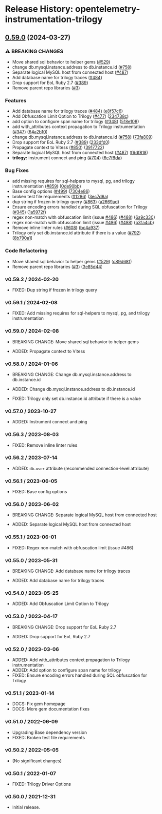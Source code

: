 # Release History: opentelemetry-instrumentation-trilogy

## [0.59.0](https://github.com/Shopify/opentelemetry-ruby-contrib/compare/opentelemetry-instrumentation-trilogy-v0.58.0...opentelemetry-instrumentation-trilogy/v0.59.0) (2024-03-27)


### ⚠ BREAKING CHANGES

* Move shared sql behavior to helper gems ([#529](https://github.com/Shopify/opentelemetry-ruby-contrib/issues/529))
* change db.mysql.instance.address to db.instance.id ([#758](https://github.com/Shopify/opentelemetry-ruby-contrib/issues/758))
* Separate logical MySQL host from connected host ([#487](https://github.com/Shopify/opentelemetry-ruby-contrib/issues/487))
* Add database name for trilogy traces ([#484](https://github.com/Shopify/opentelemetry-ruby-contrib/issues/484))
* Drop support for EoL Ruby 2.7 ([#389](https://github.com/Shopify/opentelemetry-ruby-contrib/issues/389))
* Remove parent repo libraries ([#3](https://github.com/Shopify/opentelemetry-ruby-contrib/issues/3))

### Features

* Add database name for trilogy traces ([#484](https://github.com/Shopify/opentelemetry-ruby-contrib/issues/484)) ([e8f57c6](https://github.com/Shopify/opentelemetry-ruby-contrib/commit/e8f57c6ea4d29a0ea9a61ad9352970c29a1d8516))
* Add Obfuscation Limit Option to Trilogy ([#477](https://github.com/Shopify/opentelemetry-ruby-contrib/issues/477)) ([234738c](https://github.com/Shopify/opentelemetry-ruby-contrib/commit/234738c5fbd8d630d543f61d84fcefcf948756f1))
* add option to configure span name for trilogy ([#348](https://github.com/Shopify/opentelemetry-ruby-contrib/issues/348)) ([518e108](https://github.com/Shopify/opentelemetry-ruby-contrib/commit/518e108c08486f5755d637d63bc0f7771889f271))
* add with_attributes context propagation to Trilogy instrumentation ([#347](https://github.com/Shopify/opentelemetry-ruby-contrib/issues/347)) ([64a2b10](https://github.com/Shopify/opentelemetry-ruby-contrib/commit/64a2b101c901117d8555708a1ffbbb6bab0376b3))
* change db.mysql.instance.address to db.instance.id ([#758](https://github.com/Shopify/opentelemetry-ruby-contrib/issues/758)) ([73fa809](https://github.com/Shopify/opentelemetry-ruby-contrib/commit/73fa809867dd08c1e3fde7413d88538e0df748bf))
* Drop support for EoL Ruby 2.7 ([#389](https://github.com/Shopify/opentelemetry-ruby-contrib/issues/389)) ([233dfd0](https://github.com/Shopify/opentelemetry-ruby-contrib/commit/233dfd0dae81346e9687090f9d8dfb85215e0ba7))
* Propagate context to Vitess ([#850](https://github.com/Shopify/opentelemetry-ruby-contrib/issues/850)) ([3917722](https://github.com/Shopify/opentelemetry-ruby-contrib/commit/39177225f74a6b591e7027745ce099393dc1909e))
* Separate logical MySQL host from connected host ([#487](https://github.com/Shopify/opentelemetry-ruby-contrib/issues/487)) ([f6df818](https://github.com/Shopify/opentelemetry-ruby-contrib/commit/f6df818e7e92b1357314dae0f9c1b0877d04878e))
* **trilogy:** instrument connect and ping ([#704](https://github.com/Shopify/opentelemetry-ruby-contrib/issues/704)) ([6e7f8da](https://github.com/Shopify/opentelemetry-ruby-contrib/commit/6e7f8daf0342204e7cf946771980064efdfb1c35))


### Bug Fixes

* add missing requires for sql-helpers to mysql, pg, and trilogy instrumentation ([#859](https://github.com/Shopify/opentelemetry-ruby-contrib/issues/859)) ([0de90bb](https://github.com/Shopify/opentelemetry-ruby-contrib/commit/0de90bb14165356f94a0243c6dd803ecd2b630e2))
* Base config options ([#499](https://github.com/Shopify/opentelemetry-ruby-contrib/issues/499)) ([7304e86](https://github.com/Shopify/opentelemetry-ruby-contrib/commit/7304e86e9a3beba5c20f790b256bbb54469411ca))
* broken test file requirements ([#1286](https://github.com/Shopify/opentelemetry-ruby-contrib/issues/1286)) ([3ec7d8a](https://github.com/Shopify/opentelemetry-ruby-contrib/commit/3ec7d8a456dbd3c9bbad7b397a3da8b8a311d8e3))
* dup string if frozen in trilogy query ([#863](https://github.com/Shopify/opentelemetry-ruby-contrib/issues/863)) ([a2669ad](https://github.com/Shopify/opentelemetry-ruby-contrib/commit/a2669ad5d86854052d3c9a884fdcc37ab0fbc50c))
* Ensure encoding errors handled during SQL obfuscation for Trilogy ([#345](https://github.com/Shopify/opentelemetry-ruby-contrib/issues/345)) ([1a5972f](https://github.com/Shopify/opentelemetry-ruby-contrib/commit/1a5972f449e920bd3b54fc1033121d72f906c771))
* regex non-match with obfuscation limit (issue [#486](https://github.com/Shopify/opentelemetry-ruby-contrib/issues/486)) ([#488](https://github.com/Shopify/opentelemetry-ruby-contrib/issues/488)) ([6a9c330](https://github.com/Shopify/opentelemetry-ruby-contrib/commit/6a9c33088c6c9f39b2bc30247a3ed825553c07d4))
* regex non-match with obfuscation limit (issue [#486](https://github.com/Shopify/opentelemetry-ruby-contrib/issues/486)) ([#488](https://github.com/Shopify/opentelemetry-ruby-contrib/issues/488)) ([b31a4cb](https://github.com/Shopify/opentelemetry-ruby-contrib/commit/b31a4cbb20ba7ee4a3422ce65f948a7fa3f43f85))
* Remove inline linter rules ([#608](https://github.com/Shopify/opentelemetry-ruby-contrib/issues/608)) ([bc4a937](https://github.com/Shopify/opentelemetry-ruby-contrib/commit/bc4a937ed2a0d1898f0f19ae45a2b3a0ef9a067c))
* Trilogy only set db.instance.id attribute if there is a value ([#792](https://github.com/Shopify/opentelemetry-ruby-contrib/issues/792)) ([8b790a1](https://github.com/Shopify/opentelemetry-ruby-contrib/commit/8b790a1d4b5801bafe71b654bc8a933af21f76c7))


### Code Refactoring

* Move shared sql behavior to helper gems ([#529](https://github.com/Shopify/opentelemetry-ruby-contrib/issues/529)) ([c89d681](https://github.com/Shopify/opentelemetry-ruby-contrib/commit/c89d6814f167f6adf3d2f1105e62e5987c8f5f49))
* Remove parent repo libraries ([#3](https://github.com/Shopify/opentelemetry-ruby-contrib/issues/3)) ([3e85d44](https://github.com/Shopify/opentelemetry-ruby-contrib/commit/3e85d4436d338f326816c639cd2087751c63feb1))

### v0.59.2 / 2024-02-20

* FIXED: Dup string if frozen in trilogy query

### v0.59.1 / 2024-02-08

* FIXED: Add missing requires for sql-helpers to mysql, pg, and trilogy instrumentation

### v0.59.0 / 2024-02-08

* BREAKING CHANGE: Move shared sql behavior to helper gems

* ADDED: Propagate context to Vitess

### v0.58.0 / 2024-01-06

* BREAKING CHANGE: Change db.mysql.instance.address to db.instance.id

* ADDED: Change db.mysql.instance.address to db.instance.id
* FIXED: Trilogy only set db.instance.id attribute if there is a value

### v0.57.0 / 2023-10-27

* ADDED: Instrument connect and ping

### v0.56.3 / 2023-08-03

* FIXED: Remove inline linter rules

### v0.56.2 / 2023-07-14

* ADDED: `db.user` attribute (recommended connection-level attribute)

### v0.56.1 / 2023-06-05

* FIXED: Base config options 

### v0.56.0 / 2023-06-02

* BREAKING CHANGE: Separate logical MySQL host from connected host 

* ADDED: Separate logical MySQL host from connected host 

### v0.55.1 / 2023-06-01

* FIXED: Regex non-match with obfuscation limit (issue #486) 

### v0.55.0 / 2023-05-31

* BREAKING CHANGE: Add database name for trilogy traces 

* ADDED: Add database name for trilogy traces 

### v0.54.0 / 2023-05-25

* ADDED: Add Obfuscation Limit Option to Trilogy 

### v0.53.0 / 2023-04-17

* BREAKING CHANGE: Drop support for EoL Ruby 2.7 

* ADDED: Drop support for EoL Ruby 2.7 

### v0.52.0 / 2023-03-06

* ADDED: Add with_attributes context propagation to Trilogy instrumentation 
* ADDED: Add option to configure span name for trilogy 
* FIXED: Ensure encoding errors handled during SQL obfuscation for Trilogy 

### v0.51.1 / 2023-01-14

* DOCS: Fix gem homepage 
* DOCS: More gem documentation fixes 

### v0.51.0 / 2022-06-09

* Upgrading Base dependency version
* FIXED: Broken test file requirements 

### v0.50.2 / 2022-05-05

* (No significant changes)

### v0.50.1 / 2022-01-07

* FIXED: Trilogy Driver Options 

### v0.50.0 / 2021-12-31

* Initial release.
